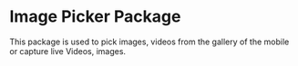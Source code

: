 # Image Picker Package

This package is used to pick images, videos from the gallery of the mobile or capture live Videos, images.

